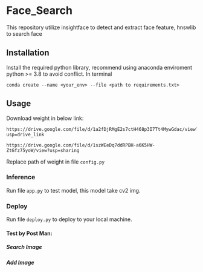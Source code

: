 # Face_Search
This repository utilize insightface to detect and extract face feature, hnswlib to search face


## Installation
Install the required python library, recommend using anaconda enviroment python >= 3.8 to avoid conflict. In terminal
```
conda create --name <your_env> --file <path to requirements.txt>
```

## Usage
Download weight in below link:
```
https://drive.google.com/file/d/1a2fDjRMgE2s7ctH468p3I7Tt4MywGdac/view?usp=drive_link
```
```
https://drive.google.com/file/d/1szWEeDq7ddRPBH-a6K5HW-ZtGfz75yoW/view?usp=sharing
```
Replace path of weight in file ```config.py```

### Inference
Run file ```app.py``` to test model, this model take cv2 img.

### Deploy
Run file ```deploy.py``` to deploy to your local machine.
#### Test by Post Man:
##### Search Image
##### Add Image

